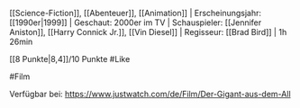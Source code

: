 [[Science-Fiction]], [[Abenteuer]], [[Animation]] | Erscheinungsjahr: [[1990er|1999]] | Geschaut: 2000er im TV | Schauspieler: [[Jennifer Aniston]], [[Harry Connick Jr.]], [[Vin Diesel]] | Regisseur: [[Brad Bird]] | 1h 26min

[[8 Punkte|8,4]]/10 Punkte #Like 


#Film 

Verfügbar bei: https://www.justwatch.com/de/Film/Der-Gigant-aus-dem-All